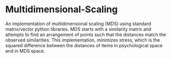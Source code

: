 # Multidimensional-Scaling
An implementation of multidimensional scaling (MDS) using standard matrix/vector python libraries. MDS starts with a similarity matrix and attempts to find an arrangement of points such that the distances match the observed similarities. This implementation, minimizes stress, which is the squared difference between the distances of items in psychological space and in MDS space. 
